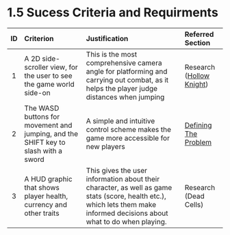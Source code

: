 # 1.5 Sucess Criteria and Requirments

| ID | Criterion | Justification | Referred Section |
| :---: | :--- | :--- | :--- |
| 1 | A 2D side-scroller view, for the user to see the game world side-on | This is the most comprehensive camera angle for platforming and carrying out combat, as it helps the player judge distances when jumping | Research \([Hollow Knight](1.3-research.md#hollow-knight)\) |
| 2 | The WASD buttons for movement and jumping, and the SHIFT key to slash with a sword | A simple and intuitive control scheme makes the game more accessible for new players | [Defining The Problem](1.1-problem-space.md) |
| 3 | A HUD graphic that shows player health, currency and other traits | This gives the user information about their character, as well as game stats \(score, health etc.\), which lets them make informed decisions about what to do when playing. | Research \(Dead Cells\) |

